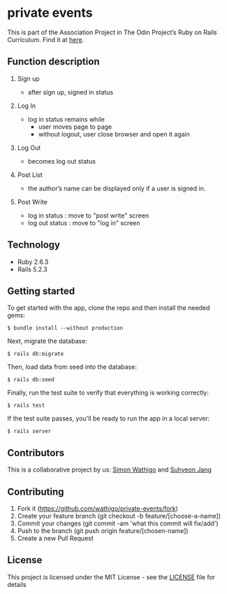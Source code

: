 # private events

This is part of the Association Project in The Odin Project’s Ruby on Rails Curriculum. Find it at [here](https://www.theodinproject.com/courses/ruby-on-rails/lessons/associations).

## Function description

1. Sign up
   - after sign up, signed in status

2. Log In
   - log in status remains while
      * user moves page to page
      * without logout, user close browser and open it again

3. Log Out
   - becomes log out status

4. Post List
   - the author’s name can be displayed only if a user is signed in.

5. Post Write
   - log in status : move to "post write" screen
   - log out status : move to "log in" screen

## Technology

- Ruby 2.6.3
- Rails 5.2.3

## Getting started

To get started with the app, clone the repo and then install the needed gems:

```
$ bundle install --without production
```

Next, migrate the database:

```
$ rails db:migrate
```

Then, load data from seed into the database:

```
$ rails db:seed
```

Finally, run the test suite to verify that everything is working correctly:

```
$ rails test
```

If the test suite passes, you'll be ready to run the app in a local server:

```
$ rails server
```

## Contributors

This is a collaborative project by us: [Simon Wathigo](https://github.com/wathigo) and [Suhyeon Jang](https://github.com/shjang7)


## Contributing

1. Fork it (https://github.com/wathigo/private-events/fork)
2. Create your feature branch (git checkout -b feature/[choose-a-name])
3. Commit your changes (git commit -am 'what this commit will fix/add')
4. Push to the branch (git push origin feature/[chosen-name])
5. Create a new Pull Request


## License

This project is licensed under the MIT License - see the [LICENSE](./LICENSE) file for details

